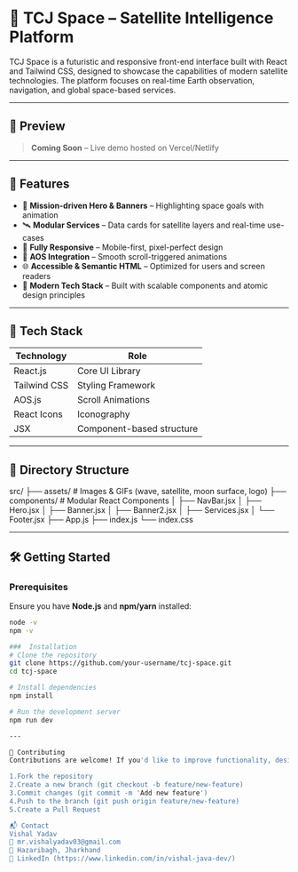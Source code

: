 # 🌌 TCJ Space – Satellite Intelligence Platform

TCJ Space is a futuristic and responsive front-end interface built with React and Tailwind CSS, designed to showcase the capabilities of modern satellite technologies. The platform focuses on real-time Earth observation, navigation, and global space-based services.

---

## 📸 Preview

> **Coming Soon** – Live demo hosted on Vercel/Netlify

---

## 🚀 Features

- 🎯 **Mission-driven Hero & Banners** – Highlighting space goals with animation
- 🛰️ **Modular Services** – Data cards for satellite layers and real-time use-cases
- 🎨 **Fully Responsive** – Mobile-first, pixel-perfect design
- 💬 **AOS Integration** – Smooth scroll-triggered animations
- 🌐 **Accessible & Semantic HTML** – Optimized for users and screen readers
- 🧠 **Modern Tech Stack** – Built with scalable components and atomic design principles

---

## 🧱 Tech Stack

| Technology     | Role                        |
|----------------|-----------------------------|
| React.js       | Core UI Library             |
| Tailwind CSS   | Styling Framework           |
| AOS.js         | Scroll Animations           |
| React Icons    | Iconography                 |
| JSX            | Component-based structure   |

---

## 📁 Directory Structure
src/
├── assets/ # Images & GIFs (wave, satellite, moon surface, logo)
├── components/ # Modular React Components
│ ├── NavBar.jsx
│ ├── Hero.jsx
│ ├── Banner.jsx
│ ├── Banner2.jsx
│ ├── Services.jsx
│ └── Footer.jsx
├── App.js
├── index.js
└── index.css


---

## 🛠️ Getting Started

### Prerequisites

Ensure you have **Node.js** and **npm/yarn** installed:

```bash
node -v
npm -v

###  Installation
# Clone the repository
git clone https://github.com/your-username/tcj-space.git
cd tcj-space

# Install dependencies
npm install

# Run the development server
npm run dev

---

🤝 Contributing
Contributions are welcome! If you'd like to improve functionality, design, or accessibility:

1.Fork the repository
2.Create a new branch (git checkout -b feature/new-feature)
3.Commit changes (git commit -m 'Add new feature')
4.Push to the branch (git push origin feature/new-feature)
5.Create a Pull Request

📬 Contact
Vishal Yadav
📧 mr.vishalyadav03@gmail.com
📍 Hazaribagh, Jharkhand
🔗 LinkedIn (https://www.linkedin.com/in/vishal-java-dev/)







